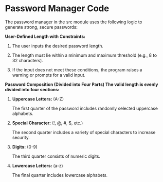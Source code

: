 # Password Manager Code

The password manager in the src module uses the following logic to generate strong, secure passwords:

**User-Defined Length with Constraints:**

1. The user inputs the desired password length.

2. The length must lie within a minimum and maximum threshold (e.g., 8 to 32 characters).

3. If the input does not meet these conditions, the program raises a warning or prompts for a valid input.

**Password Composition (Divided into Four Parts)
The valid length is evenly divided into four sections:**

1. **Uppercase Letters:** (A-Z)

   The first quarter of the password includes randomly selected uppercase alphabets.

2. **Special Character:** (!, @, #, $, etc.)

   The second quarter includes a variety of special characters to increase security.

3. **Digits:** (0-9)

   The third quarter consists of numeric digits.

4. **Lowercase Letters:** (a-z)

    The final quarter includes lowercase alphabets.
